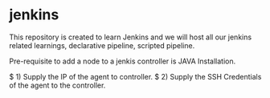# jenkins
This repository is created to learn Jenkins and we will host all our jenkins related learnings, declarative pipeline, scripted pipeline.  

Pre-requisite to add a node to a jenkis controller is JAVA Installation.

$ 1) Supply the IP of the agent to controller.
$ 2) Supply the SSH Credentials of the agent to the controller.